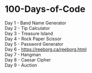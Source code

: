 # 100-Days-of-Code

Day 1 - Band Name Generator\
Day 2 - Tip Calculator\
Day 3 - Treasure Island\
Day 4 - Rock Paper Scissor\
Day 5 - Password Generator\
Day 6 - https://reeborg.ca/reeborg.html \
Day 7 - Hangman\
Day 8 - Caesar Cipher\
Day 9 - Auction